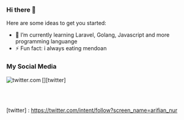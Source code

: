 ### Hi there 👋

Here are some ideas to get you started:

- 🌱 I’m currently learning Laravel, Golang, Javascript and more programming languange
- ⚡ Fun fact: i always eating mendoan

### My Social Media

[<img align = "left" alt="twitter.com" src="https://img.shields.io/twitter/follow/arifian_nur?style=social">][twitter]

<br />
<br />

[twitter] : https://twitter.com/intent/follow?screen_name=arifian_nur

<!--
**nurfiansyah06/nurfiansyah06** is a ✨ _special_ ✨ repository because its `README.md` (this file) appears on your GitHub profile.

-->
